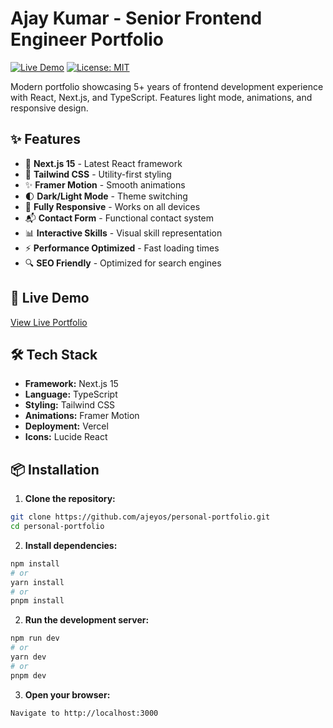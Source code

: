# Ajay Kumar - Senior Frontend Engineer Portfolio

[![Live Demo](https://img.shields.io/badge/demo-live-brightgreen)](https://ajey-portfolio-zeta-gray-80.vercel.app/)
[![License: MIT](https://img.shields.io/badge/License-MIT-blue.svg)](https://opensource.org/licenses/MIT)

Modern portfolio showcasing 5+ years of frontend development experience with React, Next.js, and TypeScript. Features light mode, animations, and responsive design.

## ✨ Features

- 🚀 **Next.js 15** - Latest React framework
- 🎨 **Tailwind CSS** - Utility-first styling
- ✨ **Framer Motion** - Smooth animations
- 🌓 **Dark/Light Mode** - Theme switching
- 📱 **Fully Responsive** - Works on all devices
- 📬 **Contact Form** - Functional contact system
- 📊 **Interactive Skills** - Visual skill representation
- ⚡ **Performance Optimized** - Fast loading times
- 🔍 **SEO Friendly** - Optimized for search engines

## 🚀 Live Demo

[View Live Portfolio](https://ajey-portfolio-zeta-gray-80.vercel.app/)

## 🛠️ Tech Stack

- **Framework:** Next.js 15
- **Language:** TypeScript
- **Styling:** Tailwind CSS
- **Animations:** Framer Motion
- **Deployment:** Vercel
- **Icons:** Lucide React

## 📦 Installation

1. **Clone the repository:**
```bash
git clone https://github.com/ajeyos/personal-portfolio.git
cd personal-portfolio
```

2. **Install dependencies:**
```bash
npm install
# or
yarn install
# or
pnpm install
```

2. **Run the development server:**
```bash
npm run dev
# or
yarn dev
# or
pnpm dev
```

3. **Open your browser:**
```bash
Navigate to http://localhost:3000
```
